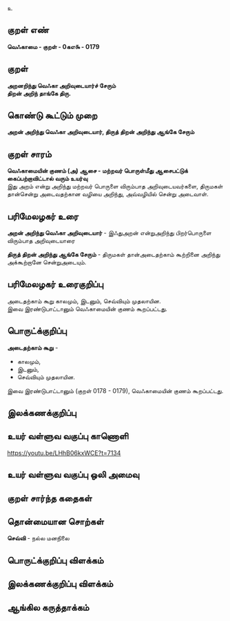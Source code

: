 உ

## குறள் எண் 

**வெஃகாமை - குறள் - 0கஎ௯ - 0179**  

## குறள் 

**அறனறிந்து வெஃகா அறிவுடையார்ச் சேரும்  
திறன் அறிந் தாங்கே திரு.** 

## கொண்டு கூட்டும் முறை

**அறன் அறிந்து வெஃகா அறிவுடையார், திருத் திறன் அறிந்து ஆங்கே சேரும்** 

## குறள் சாரம் 

**வெஃகாமையின் குணம் (அ) ஆசை - மற்றவர் பொருள்மீது ஆசைபட்டுக் கைப்பற்றாவிட்டால் வரும் உயர்வு**  
இது அறம் என்று அறிந்து மற்றவர் பொருளை விரும்பாத அறிவுடையவர்களை, திருமகள் தான்சென்று அடைவதற்கான வழியை அறிந்து, அவ்வழியில் சென்று அடைவாள்.  

## பரிமேலழகர் உரை

**அறன் அறிந்து வெஃகா அறிவுடையார்** - இஃதுஅறன் என்றுஅறிந்து பிறர்பொருளை விரும்பாத அறிவுடையாரை  

**திருத் திறன் அறிந்து ஆங்கே சேரும்** - திருமகள் தான்அடைதற்காம் கூற்றினை அறிந்து அக்கூற்றானே சென்றுஅடையும். 

## பரிமேலழகர் உரைகுறிப்பு   

அடைதற்காம் கூறு காலமும், இடனும், செவ்வியும் முதலாயின.  
இவை இரண்டுபாட்டானும் வெஃகாமையின் குணம் கூறப்பட்டது.  

## பொருட்க்குறிப்பு 

**அடைதற்காம் கூறு** -  
* காலமும்,  
* இடனும்,  
* செவ்வியும் முதலாயின.  

இவை இரண்டுபாட்டானும் (குறள் 0178 - 0179), வெஃகாமையின் குணம் கூறப்பட்டது.  

## இலக்கணக்குறிப்பு  


## உயர் வள்ளுவ வகுப்பு காணொளி

https://youtu.be/LHhB06kxWCE?t=7134

## உயர் வள்ளுவ வகுப்பு ஒலி அமைவு 

 
## குறள் சார்ந்த கதைகள் 


## தொன்மையான சொற்கள்

**செவ்வி** - நல்ல மனநிலை    

## பொருட்க்குறிப்பு விளக்கம்


## இலக்கணக்குறிப்பு விளக்கம்


## ஆங்கில கருத்தாக்கம் 


